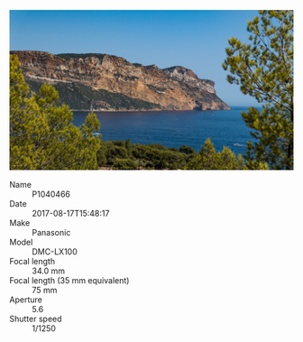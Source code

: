 [![P1040466](/photos/hd/P1040466.jpg)](/photos/full/P1040466.jpg?raw=true)

<dl>
  <dt>Name</dt>
  <dd>P1040466</dd>
  <dt>Date</dt>
  <dd>2017-08-17T15:48:17</dd>
  <dt>Make</dt>
  <dd>Panasonic</dd>
  <dt>Model</dt>
  <dd>DMC-LX100</dd>
  <dt>Focal length</dt>
  <dd>34.0 mm</dd>
  <dt>Focal length (35 mm equivalent)</dt>
  <dd>75 mm</dd>
  <dt>Aperture</dt>
  <dd>5.6</dd>
  <dt>Shutter speed</dt>
  <dd>1/1250</dd>
</dl>
